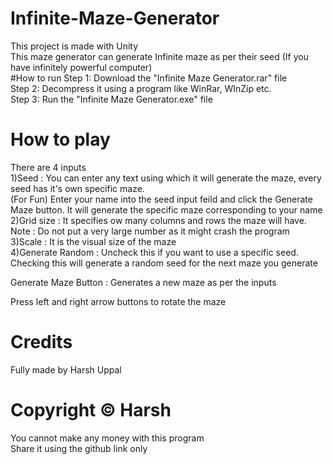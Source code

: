 # Infinite-Maze-Generator
This project is made with Unity<br>
This maze generator can generate Infinite maze as per their seed (If you have infinitely powerful computer)<br>
#How to run
Step 1: Download the "Infinite Maze Generator.rar" file<br>
Step 2: Decompress it using a program like WinRar, WInZip etc.<br>
Step 3: Run the "Infinite Maze Generator.exe" file<br>
# How to play
There are 4 inputs<br>
1)Seed : You can enter any text using which it will generate the maze, every seed has it's own specific maze.<br>
(For Fun) Enter your name into the seed input feild and click the Generate Maze button. It will generate the specific maze corresponding to your name<br>
2)Grid size : It specifies ow many columns and rows the maze will have.<br>
Note : Do not put a very large number as it might crash the program<br>
3)Scale : It is the visual size of the maze<br>
4)Generate Random : Uncheck this if you want to use a specific seed. Checking this will generate a random seed for the next maze you generate<br>

Generate Maze Button : Generates a new maze as per the inputs<br>

Press left and right arrow buttons to rotate the maze<br>
# Credits
Fully made by Harsh Uppal<br>
# Copyright © Harsh
You cannot make any money with this program<br>
Share it using the github link only<br>
